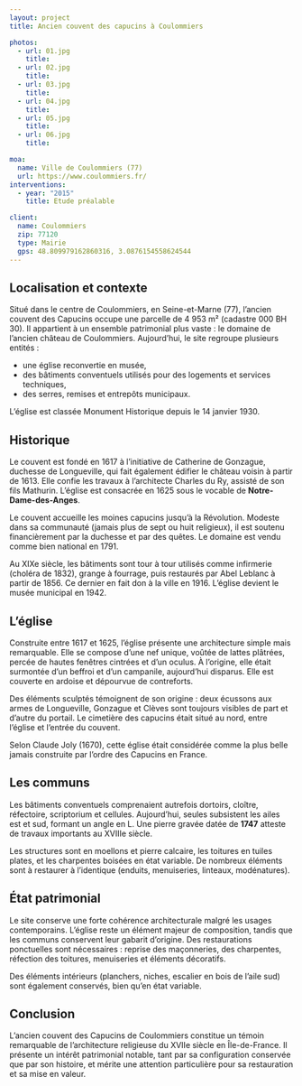 ```yaml
---
layout: project
title: Ancien couvent des capucins à Coulommiers

photos:
  - url: 01.jpg
    title:
  - url: 02.jpg
    title:
  - url: 03.jpg
    title:
  - url: 04.jpg
    title:
  - url: 05.jpg
    title:
  - url: 06.jpg
    title:

moa:
  name: Ville de Coulommiers (77)
  url: https://www.coulommiers.fr/
interventions:
  - year: "2015"
    title: Etude préalable

client:
  name: Coulommiers
  zip: 77120
  type: Mairie
  gps: 48.809979162860316, 3.0876154558624544
---
```


## Localisation et contexte

Situé dans le centre de Coulommiers, en Seine-et-Marne (77), l’ancien couvent
des Capucins occupe une parcelle de 4 953 m² (cadastre 000 BH 30). Il appartient
à un ensemble patrimonial plus vaste : le domaine de l’ancien château de
Coulommiers. Aujourd’hui, le site regroupe plusieurs entités :

- une église reconvertie en musée,
- des bâtiments conventuels utilisés pour des logements et services techniques,
- des serres, remises et entrepôts municipaux.

L’église est classée Monument Historique depuis le 14 janvier 1930.

## Historique

Le couvent est fondé en 1617 à l’initiative de Catherine de Gonzague, duchesse
de Longueville, qui fait également édifier le château voisin à partir de 1613.
Elle confie les travaux à l’architecte Charles du Ry, assisté de son fils
Mathurin. L’église est consacrée en 1625 sous le vocable de
**Notre-Dame-des-Anges**.

Le couvent accueille les moines capucins jusqu’à la Révolution. Modeste dans sa
communauté (jamais plus de sept ou huit religieux), il est soutenu
financièrement par la duchesse et par des quêtes. Le domaine est vendu comme
bien national en 1791.

Au XIXe siècle, les bâtiments sont tour à tour utilisés comme infirmerie
(choléra de 1832), grange à fourrage, puis restaurés par Abel Leblanc à partir
de 1856. Ce dernier en fait don à la ville en 1916. L’église devient le musée
municipal en 1942.

## L’église

Construite entre 1617 et 1625, l’église présente une architecture simple mais
remarquable. Elle se compose d’une nef unique, voûtée de lattes plâtrées, percée
de hautes fenêtres cintrées et d’un oculus. À l’origine, elle était surmontée
d’un beffroi et d’un campanile, aujourd’hui disparus. Elle est couverte en
ardoise et dépourvue de contreforts.

Des éléments sculptés témoignent de son origine : deux écussons aux armes de
Longueville, Gonzague et Clèves sont toujours visibles de part et d’autre du
portail. Le cimetière des capucins était situé au nord, entre l’église et
l’entrée du couvent.

Selon Claude Joly (1670), cette église était considérée comme la plus belle
jamais construite par l’ordre des Capucins en France.

## Les communs

Les bâtiments conventuels comprenaient autrefois dortoirs, cloître, réfectoire,
scriptorium et cellules. Aujourd’hui, seules subsistent les ailes est et sud,
formant un angle en L. Une pierre gravée datée de **1747** atteste de travaux
importants au XVIIIe siècle.

Les structures sont en moellons et pierre calcaire, les toitures en tuiles
plates, et les charpentes boisées en état variable. De nombreux éléments sont à
restaurer à l’identique (enduits, menuiseries, linteaux, modénatures).

## État patrimonial

Le site conserve une forte cohérence architecturale malgré les usages
contemporains. L’église reste un élément majeur de composition, tandis que les
communs conservent leur gabarit d’origine. Des restaurations ponctuelles sont
nécessaires : reprise des maçonneries, des charpentes, réfection des toitures,
menuiseries et éléments décoratifs.

Des éléments intérieurs (planchers, niches, escalier en bois de l’aile sud) sont
également conservés, bien qu’en état variable.

## Conclusion

L’ancien couvent des Capucins de Coulommiers constitue un témoin remarquable de
l’architecture religieuse du XVIIe siècle en Île-de-France. Il présente un
intérêt patrimonial notable, tant par sa configuration conservée que par son
histoire, et mérite une attention particulière pour sa restauration et sa mise
en valeur.
